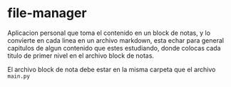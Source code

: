 # file-manager

Aplicacion personal que toma el contenido en un block de notas, y lo convierte en cada linea en un archivo markdown, esta echar para general capitulos de algun contenido que estes estudiando, donde colocas cada titulo de primer nivel en el archivo block de notas.

El archivo block de nota debe estar en la misma carpeta que el archivo `main.py`
